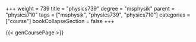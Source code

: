 +++
weight = 739
title = "physics739"
degree = "msphysik"
parent = "physics710"
tags = ["msphysik", "physics739", "physics710"]
categories = ["course"]
bookCollapseSection = false
+++

{{< genCoursePage >}}
